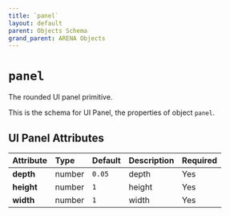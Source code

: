 ```yaml
---
title: `panel`
layout: default
parent: Objects Schema
grand_parent: ARENA Objects
---
```


<!--CAUTION: This file is autogenerated from https://github.com/arenaxr/arena-schemas. Changes made here may be overwritten.-->


`panel`
=======


The rounded UI panel primitive.

This is the schema for UI Panel, the properties of object `panel`.

UI Panel Attributes
--------------------

|Attribute|Type|Default|Description|Required|
| :--- | :--- | :--- | :--- | :--- |
|**depth**|number|```0.05```|depth|Yes|
|**height**|number|```1```|height|Yes|
|**width**|number|```1```|width|Yes|

